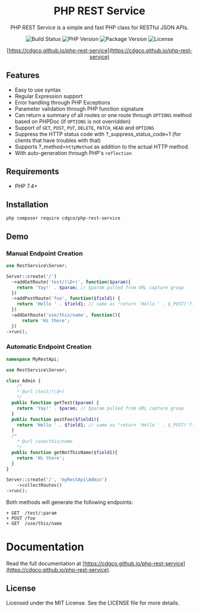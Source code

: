 <div align="center">

# PHP REST Service

PHP REST Service is a simple and fast PHP class for RESTful JSON APIs.

![Build Status](https://img.shields.io/circleci/build/github/cdgco/php-rest-service?style=flat-square)
![PHP Version](https://img.shields.io/packagist/php-v/cdgco/php-rest-service?style=flat-square)
![Package Version](https://img.shields.io/packagist/v/cdgco/php-rest-service?style=flat-square)
![License](https://img.shields.io/github/license/cdgco/php-rest-service?style=flat-square)

[https://cdgco.github.io/php-rest-service](https://cdgco.github.io/php-rest-service)
</div>

## Features

+ Easy to use syntax
+ Regular Expression support
+ Error handling through PHP Exceptions
+ Parameter validation through PHP function signature
+ Can return a summary of all routes or one route through `OPTIONS` method based on PHPDoc (if `OPTIONS` is not overridden)
+ Support of `GET`, `POST`, `PUT`, `DELETE`, `PATCH`, `HEAD` and `OPTIONS`
+ Suppress the HTTP status code with ?_suppress_status_code=1 (for clients that have troubles with that)
+ Supports ?_method=`httpMethod` as addition to the actual HTTP method.
+ With auto-generation through PHP's `reflection`


## Requirements
* PHP 7.4+
## Installation
`php composer require cdgco/php-rest-service`

## Demo

### Manual Endpoint Creation

```php
use RestService\Server;

Server::create('/')
  ->addGetRoute('test/(\D+)', function($param){
    return 'Yay!' . $param; // $param pulled from URL capture group
  })
  ->addPostRoute('foo', function($field1) {
    return 'Hello ' . $field1; // same as "return 'Hello ' . $_POST('field1');"
  })
  >addGetRoute('use/this/name', function(){
      return 'Hi there';
  })
->run();

```

### Automatic Endpoint Creation

```php
namespace MyRestApi;

use RestService\Server;

class Admin {
    /*
    * @url /test/(\d+)
    */
  public function getTest($param) {
    return 'Yay!' . $param; // $param pulled from URL capture group
  }
  public function postFoo($field1){
    return 'Hello ' . $field1; // same as "return 'Hello ' . $_POST('field1');"
  }
  /*
    * @url /use/this/name
    */
  public function getNotThisName($field1){
    return 'Hi there';
  }
}

Server::create('/', 'myRestApi\Admin')
    ->collectRoutes()
->run();
```

Both methods will generate the following endpoints:
```
+ GET  /test/:param
+ POST /foo
+ GET  /use/this/name
```

# Documentation

Read the full documentation at [https://cdgco.github.io/php-rest-service](https://cdgco.github.io/php-rest-service).

## License

Licensed under the MIT License. See the LICENSE file for more details.

